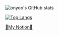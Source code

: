 
![onyoo's GitHub stats](https://github-readme-stats.vercel.app/api?username=tlsdhsdb&show_icons=true&theme=radical)


[![Top Langs](https://github-readme-stats.vercel.app/api/top-langs/?username=tlsdhsdb&layout=compact)](https://github.com/anuraghazra/github-readme-stats)


[💝My Notion💝](https://www.notion.so/b54c13518b2848beac4be591bd70b8c0)
